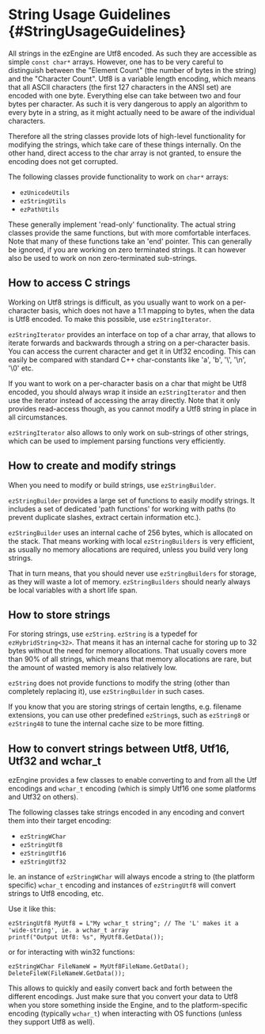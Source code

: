 String Usage Guidelines {#StringUsageGuidelines}
=======================

All strings in the ezEngine are Utf8 encoded. As such they are accessible as simple `const char*` arrays.
However, one has to be very careful to distinguish between the "Element Count" (the number of bytes in the string) and the "Character Count".
Utf8 is a variable length encoding, which means that all ASCII characters (the first 127 characters in the ANSI set) are encoded with one byte.
Everything else can take between two and four bytes per character.
As such it is very dangerous to apply an algorithm to every byte in a string, as it might actually need to be aware of the individual characters.

Therefore all the string classes provide lots of high-level functionality for modifying the strings, which take care of these things internally.
On the other hand, direct access to the char array is not granted, to ensure the encoding does not get corrupted.




The following classes provide functionality to work on `char*` arrays:

  * `ezUnicodeUtils`
  * `ezStringUtils`
  * `ezPathUtils`

These generally implement 'read-only' functionality. The actual string classes provide the same functions, but with more comfortable interfaces.
Note that many of these functions take an 'end' pointer. This can generally be ignored, if you are working on zero terminated strings.
It can however also be used to work on non zero-terminated sub-strings.



How to access C strings
-----------------------

Working on Utf8 strings is difficult, as you usually want to work on a per-character basis, which does not have a 1:1 mapping to bytes, when the data is Utf8 encoded.
To make this possible, use `ezStringIterator`.

`ezStringIterator` provides an interface on top of a char array, that allows to iterate forwards and backwards through a string on a per-character basis.
You can access the current character and get it in Utf32 encoding. This can easily be compared with standard C++ char-constants like 'a', 'b', '\\', '\\n', '\0' etc.

If you want to work on a per-character basis on a char that might be Utf8 encoded, you should always wrap it inside an `ezStringIterator` and then use the iterator instead of accessing the array directly. Note that it only provides read-access though, as you cannot modify a Utf8 string in place in all circumstances.

`ezStringIterator` also allows to only work on sub-strings of other strings, which can be used to implement parsing functions very efficiently.


How to create and modify strings
--------------------------------

When you need to modify or build strings, use `ezStringBuilder`.

`ezStringBuilder` provides a large set of functions to easily modify strings. It includes a set of dedicated 'path functions' for working with paths (to prevent duplicate slashes, extract certain information etc.).

`ezStringBuilder` uses an internal cache of 256 bytes, which is allocated on the stack. That means working with local `ezStringBuilders` is very efficient, as usually no memory allocations are required, unless you build very long strings.

That in turn means, that you should never use `ezStringBuilders` for storage, as they will waste a lot of memory. `ezStringBuilders` should nearly always be local variables with a short life span.


How to store strings
--------------------

For storing strings, use `ezString`.
`ezString` is a typedef for `ezHybridString<32>`. That means it has an internal cache for storing up to 32 bytes without the need for memory allocations. That usually covers more than 90% of all strings, which means that memory allocations are rare, but the amount of wasted memory is also relatively low.

`ezString` does not provide functions to modify the string (other than completely replacing it), use `ezStringBuilder` in such cases.

If you know that you are storing strings of certain lengths, e.g. filename extensions, you can use other predefined `ezString`s, such as `ezString8` or `ezString48` to tune the internal cache size to be more fitting.


How to convert strings between Utf8, Utf16, Utf32 and wchar_t
-------------------------------------------------------------

ezEngine provides a few classes to enable converting to and from all the Utf encodings and `wchar_t` encoding (which is simply Utf16 one some platforms and Utf32 on others).

The following classes take strings encoded in any encoding and convert them into their target encoding:

  * `ezStringWChar`
  * `ezStringUtf8`
  * `ezStringUtf16`
  * `ezStringUtf32`

Ie. an instance of `ezStringWChar` will always encode a string to (the platform specific) `wchar_t` encoding and instances of `ezStringUtf8` will convert strings to Utf8 encoding, etc.

Use it like this:

    ezStringUtf8 MyUtf8 = L"My wchar_t string"; // The 'L' makes it a 'wide-string', ie. a wchar_t array
    printf("Output Utf8: %s", MyUtf8.GetData());
  
or for interacting with win32 functions:
  
    ezStringWChar FileNameW = MyUtf8FileName.GetData();
    DeleteFileW(FileNameW.GetData());


This allows to quickly and easily convert back and forth between the different encodings.
Just make sure that you convert your data to Utf8 when you store something inside the Engine, and to the platform-specific encoding (typically `wchar_t`) when interacting with OS functions (unless they support Utf8 as well).










